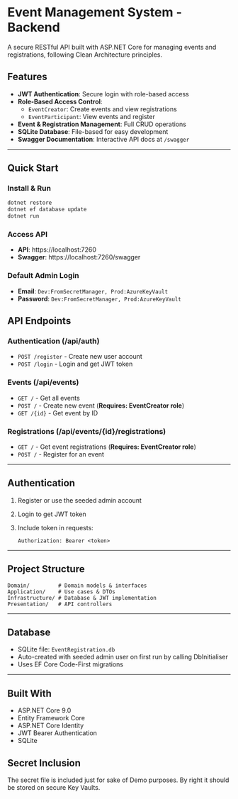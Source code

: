 # Event Management System - Backend

A secure RESTful API built with ASP.NET Core for managing events and registrations, following Clean Architecture principles.

## Features

- **JWT Authentication**: Secure login with role-based access
- **Role-Based Access Control**:
  - `EventCreator`: Create events and view registrations
  - `EventParticipant`: View events and register
- **Event & Registration Management**: Full CRUD operations
- **SQLite Database**: File-based for easy development
- **Swagger Documentation**: Interactive API docs at `/swagger`

---

## Quick Start

### Install & Run

```bash
dotnet restore
dotnet ef database update
dotnet run
```

### Access API

- **API**: https://localhost:7260  
- **Swagger**: https://localhost:7260/swagger  

### Default Admin Login

- **Email**: `Dev:FromSecretManager, Prod:AzureKeyVault`   
- **Password**: `Dev:FromSecretManager, Prod:AzureKeyVault`  


## API Endpoints

### Authentication (/api/auth)
- `POST /register` - Create new user account
- `POST /login` - Login and get JWT token

### Events (/api/events)
- `GET /` - Get all events
- `POST /` - Create new event (**Requires: EventCreator role**)
- `GET /{id}` - Get event by ID

### Registrations (/api/events/{id}/registrations)
- `GET /` - Get event registrations (**Requires: EventCreator role**)
- `POST /` - Register for an event

---

## Authentication

1. Register or use the seeded admin account
2. Login to get JWT token
3. Include token in requests:  

   ```
   Authorization: Bearer <token>
   ```

---

## Project Structure

```
Domain/         # Domain models & interfaces
Application/    # Use cases & DTOs  
Infrastructure/ # Database & JWT implementation
Presentation/   # API controllers
```

---

## Database

- SQLite file: `EventRegistration.db`
- Auto-created with seeded admin user on first run by calling DbInitialiser
- Uses EF Core Code-First migrations

---

## Built With

- ASP.NET Core 9.0
- Entity Framework Core
- ASP.NET Core Identity
- JWT Bearer Authentication
- SQLite

## Secret Inclusion
The secret file is included just for sake of Demo purposes. By right it should be stored on secure Key Vaults.
